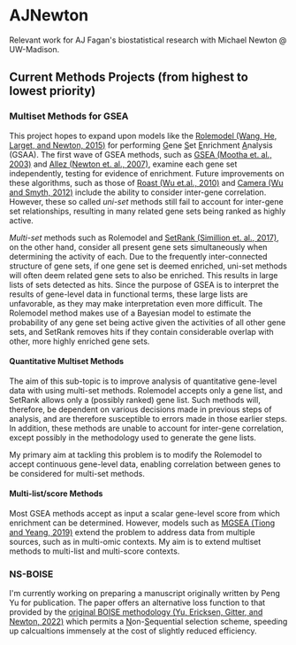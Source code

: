 # AJNewton
Relevant work for AJ Fagan's biostatistical research with Michael Newton @ UW-Madison.

## Current Methods Projects (from highest to lowest priority)

### Multiset Methods for GSEA

This project hopes to expand upon models like the [Rolemodel (Wang, He, Larget, and Newton, 2015)](https://arxiv.org/abs/1310.6322) for performing <ins>G</ins>ene <ins>S</ins>et <ins>E</ins>nrichment <ins>A</ins>nalysis (GSAA).
The first wave of GSEA methods, such as [GSEA (Mootha et. al., 2003)](https://www.nature.com/articles/ng1180) and [Allez (Newton et. al., 2007)](https://arxiv.org/abs/0708.4350), examine each gene set independently, testing for evidence of enrichment.
Future improvements on these algorithms, such as those of [Roast (Wu et.al., 2010)](https://academic.oup.com/bioinformatics/article/26/17/2176/200022) and [Camera (Wu and Smyth, 2012)](https://www.ncbi.nlm.nih.gov/pmc/articles/PMC3458527/) include the ability to consider inter-gene correlation.
However, these so called _uni-set_ methods still fail to account for inter-gene set relationships, resulting in many related gene sets being ranked as highly active.

_Multi-set_ methods such as Rolemodel and [SetRank (Simillion et. al., 2017)](https://link.springer.com/article/10.1186/s12859-017-1571-6), on the other hand, consider all present gene sets simultaneously when determining the activity of each. 
Due to the frequently inter-connected structure of gene sets, if one gene set is deemed enriched, uni-set methods will often deem related gene sets to also be enriched. 
This results in large lists of sets detected as hits.
Since the purpose of GSEA is to interpret the results of gene-level data in functional terms, these large lists are unfavorable, as they may make interpretation even more difficult. 
The Rolemodel method makes use of a Bayesian model to estimate the probability of any gene set being active given the activities of all other gene sets, and SetRank removes hits if they contain considerable overlap with other, more highly enriched gene sets. 

#### Quantitative Multiset Methods

The aim of this sub-topic is to improve analysis of quantitative gene-level data with using multi-set methods.
Rolemodel accepts only a gene list, and SetRank allows only a (possibly ranked) gene list.
Such methods will, therefore, be dependent on various decisions made in previous steps of analysis, and are therefore susceptible to errors made in those earlier steps. 
In addition, these methods are unable to account for inter-gene correlation, except possibly in the methodology used to generate the gene lists. 

My primary aim at tackling this problem is to modify the Rolemodel to accept continuous gene-level data, enabling correlation between genes to be considered for multi-set methods.

#### Multi-list/score Methods

Most GSEA methods accept as input a scalar gene-level score from which enrichment can be determined. 
However, models such as [MGSEA  (Tiong and Yeang, 2019)](https://bmcbioinformatics.biomedcentral.com/articles/10.1186/s12859-019-2716-6#MOESM1) extend the problem to address data from multiple sources, such as in multi-omic contexts.
My aim is to extend multiset methods to multi-list and multi-score contexts.

### NS-BOISE

I'm currently working on preparing a manuscript originally written by Peng Yu for publication. The paper offers an alternative loss function to that provided by the [original BOISE methodology (Yu, Ericksen, Gitter, and Newton, 2022)](https://onlinelibrary.wiley.com/doi/full/10.1111/biom.13637) which permits a <ins>N</ins>on-<ins>S</ins>equential selection scheme, speeding up calcualtions immensely at the cost of slightly reduced efficiency. 


